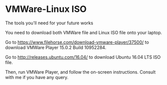 # VMWare-Linux ISO
The tools you'll need for your future works

You need to download both VMWare file and Linux ISO file onto your laptop. 

Go to https://www.filehorse.com/download-vmware-player/37500/ to download VMWare Player 15.0.2 Build 10952284.

Go to http://releases.ubuntu.com/16.04/ to download Ubuntu 16.04 LTS ISO file.

Then, run VMWare Player, and follow the on-screen instructions. Consult with me if you have any query.
